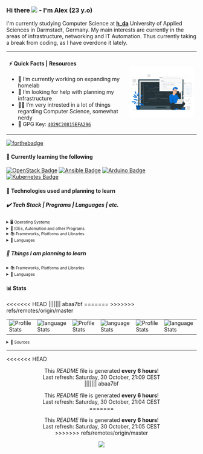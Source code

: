 ### Hi there <img src="https://media.giphy.com/media/hvRJCLFzcasrR4ia7z/giphy.gif" width="25px"> - I'm Alex (23 y.o)

I'm currently studying Computer Science at [**h_da**](https://h-da.de/) University of Applied Sciences in Darmstadt, Germany.
My main interests are currently in the areas of infrastructure, networking and IT Automation. Thus currently taking a break from
coding, as I have overdone it lately.

<table style="border-collapse: collapse">
  <tr>
    <td>
      <h4>⚡ Quick Facts | Resources</h4>
      <ul>
        <li>🔭 I’m currently working on expanding my homelab</li>
        <li>🤔 I’m looking for help with planning my infrastructure</li>
        <li>👨‍💻 I’m very intrested in a lot of things regarding Computer Science, somewhat nerdy</li>
        <li>🔑 GPG Key: <a href="https://github.com/blackphantom39.gpg"><code>4029C20815EFA296</code></a></li>
      </ul>
    </td>
    <td>
      <img alt="Coding Gif" src="resources/img/profile.gif"/>
    </td>
  </tr>
</table>

[![forthebadge](https://forthebadge.com/images/badges/powered-by-coffee.svg)](https://forthebadge.com)

#### 📝 Currently learning the following

[![OpenStack Badge](https://img.shields.io/badge/-Openstack-f01742.svg?style=for-the-badge&logo=openstack&logoColor=fff&link=https%3A%2F%2Fwww.openstack.org%2F)](https%3A%2F%2Fwww.openstack.org%2F)
[![Ansible Badge](https://img.shields.io/badge/-Ansible-1A1918.svg?style=for-the-badge&logo=ansible&logoColor=ff&link=https%3A%2F%2Fwww.ansible.com%2F)](https%3A%2F%2Fwww.ansible.com%2F)
[![Arduino Badge](https://img.shields.io/badge/-Arduino-00979D.svg?style=for-the-badge&logo=Arduino&logoColor=fff&link=https%3A%2F%2Fwww.arduino.cc%2F)](https%3A%2F%2Fwww.arduino.cc%2F)
[![Kubernetes Badge](https://img.shields.io/badge/-kubernetes-326ce5.svg?style=for-the-badge&logo=kubernetes&logoColor=fff&link=https%3A%2F%2Fkubernetes.io%2F)](https%3A%2F%2Fkubernetes.io%2F)

#### 📃 Technologies used and planning to learn

##### ✔️ Tech Stack | Programs | Languages | etc. 

<details>
<summary style="font-size: 0.75em; padding-bottom 1em">🖥️ Operating Systems</summary>

  - [![Arch%20Linux Badge](https://img.shields.io/badge/-Arch%20Linux%20%28for%20work%29-1793D1.svg?style=for-the-badge&logo=arch-linux&logoColor=fff&link=)](https://github.com/blackphantom39)
  - [![Cent%20OS Badge](https://img.shields.io/badge/-Cent%20OS%20%28for%20servers%29-002260.svg?style=for-the-badge&logo=centos&logoColor=fff&link=)](https://github.com/blackphantom39)
  - [![Windows Badge](https://img.shields.io/badge/-Windows%20%28for%20gaming%29-0078D6.svg?style=for-the-badge&logo=windows&logoColor=fff&link=)](https://github.com/blackphantom39)

</details>

<details>
<summary style="font-size: 0.75em">🧰 IDEs, Automation and other Programs</summary>

  - [![Gitlab%20CI Badge](https://img.shields.io/badge/-gitlab%20ci-181717.svg?style=for-the-badge&logo=gitlab&logoColor=fff&link=)](https://github.com/blackphantom39)
  - [![Visual%20Studio%20Code Badge](https://img.shields.io/badge/-Visual%20Studio%20Code-0078d7.svg?style=for-the-badge&logo=visual-studio-code&logoColor=fff&link=)](https://github.com/blackphantom39)
  - [![Affinity%20Photo Badge](https://img.shields.io/badge/-Affinity%20Photo-7E4DD2.svg?style=for-the-badge&logo=affinity-photo&logoColor=fff&link=)](https://github.com/blackphantom39)

</details>

<details>
<summary style="font-size: 0.75em">📚 Frameworks, Platforms and Libraries</summary>

  - [![Angular Badge](https://img.shields.io/badge/-Angular-DD0031.svg?style=for-the-badge&logo=angular&logoColor=fff&link=)](https://github.com/blackphantom39)
  - [![Laravel Badge](https://img.shields.io/badge/-Laravel-FF2D20.svg?style=for-the-badge&logo=laravel&logoColor=fff&link=)](https://github.com/blackphantom39)
  - [![NPM Badge](https://img.shields.io/badge/-NPM-000000.svg?style=for-the-badge&logo=npm&logoColor=fff&link=)](https://github.com/blackphantom39)
  - [![JWT Badge](https://img.shields.io/badge/-JWT-000000.svg?style=for-the-badge&logo=JSON%20web%20tokens&logoColor=fff&link=)](https://github.com/blackphantom39)

</details>

<details>
<summary style="font-size: 0.75em">💾 Languages</summary>

  - [![C%23 Badge](https://img.shields.io/badge/-C%23-239120.svg?style=for-the-badge&logo=c-sharp&logoColor=fff&link=)](https://github.com/blackphantom39)
  - [![C%2B%2B Badge](https://img.shields.io/badge/-C%2B%2B%20%28basics%29-00599C.svg?style=for-the-badge&logo=c%2B%2B&logoColor=fff&link=)](https://github.com/blackphantom39)
  - [![C Badge](https://img.shields.io/badge/-C%20%28basics%29-00599C.svg?style=for-the-badge&logo=c&logoColor=fff&link=)](https://github.com/blackphantom39)
  - [![Java Badge](https://img.shields.io/badge/-Java-ED8B00.svg?style=for-the-badge&logo=java&logoColor=fff&link=)](https://github.com/blackphantom39)
  - [![JavaScript Badge](https://img.shields.io/badge/-JavaScript-323330.svg?style=for-the-badge&logo=javascript&logoColor=F7DF1E&link=)](https://github.com/blackphantom39)
  - [![TypeScript Badge](https://img.shields.io/badge/-TypeScript-007ACC.svg?style=for-the-badge&logo=typescript&logoColor=fff&link=)](https://github.com/blackphantom39)
  - [![PHP Badge](https://img.shields.io/badge/-PHP-777BB4.svg?style=for-the-badge&logo=php&logoColor=fff&link=)](https://github.com/blackphantom39)
  - [![Python Badge](https://img.shields.io/badge/-Python%20%28basics%29-3670A0.svg?style=for-the-badge&logo=python&logoColor=ffdd54&link=)](https://github.com/blackphantom39)

</details>


##### 🤔 Things I am planning to learn

<details>
<summary style="font-size: 0.75em">📚 Frameworks, Platforms and Libraries</summary>

  - [![Bootstrap Badge](https://img.shields.io/badge/-Bootstrap-563D7C.svg?style=for-the-badge&logo=bootstrap&logoColor=fff&link=)](https://github.com/blackphantom39)
  - [![Django Badge](https://img.shields.io/badge/-Django-092E20.svg?style=for-the-badge&logo=django&logoColor=fff&link=)](https://github.com/blackphantom39)
  - [![Flutter Badge](https://img.shields.io/badge/-Flutter-02569B.svg?style=for-the-badge&logo=Flutter&logoColor=fff&link=)](https://github.com/blackphantom39)
  - [![React Badge](https://img.shields.io/badge/-React-20232a.svg?style=for-the-badge&logo=react&logoColor=fff&link=)](https://github.com/blackphantom39)
  - [![TensorFlow Badge](https://img.shields.io/badge/-TensorFlow-FF6F00.svg?style=for-the-badge&logo=TensorFlow&logoColor=fff&link=)](https://github.com/blackphantom39)

</details>

<details>
<summary style="font-size: 0.75em">💾 Languages</summary>

  - [![Swift Badge](https://img.shields.io/badge/-Swift-F54A2A.svg?style=for-the-badge&logo=swift&logoColor=fff&link=)](https://github.com/blackphantom39)
  - [![Go Badge](https://img.shields.io/badge/-Go-00ADD8.svg?style=for-the-badge&logo=go&logoColor=fff&link=)](https://github.com/blackphantom39)
  - [![Dart Badge](https://img.shields.io/badge/-Dart-0175C2.svg?style=for-the-badge&logo=dart&logoColor=fff&link=)](https://github.com/blackphantom39)

</details>

#### 📊 Stats

<table style="border-collapse: collapse">
  <tr>
<<<<<<< HEAD
    <td><img alt="Profile Stats" src="https://github-readme-stats.vercel.app/api?username=blackphantom39&show_icons=true&bg_color=270,373B44,4286f4&title_color=fff&text_color=fff"/></td>
    <td><img alt="language Stats" src="https://github-readme-stats.vercel.app/api/top-langs/?username=blackphantom39&layout=compact&bg_color=270,373B44,4286f4&title_color=fff&text_color=fff"/></td>
||||||| abaa7bf
    <td><img alt="Profile Stats" src="https://github-readme-stats.vercel.app/api?username=blackphantom39&show_icons=true?bg_color=270,373B44,4286f4"/></td>
    <td><img alt="language Stats" src="https://github-readme-stats.vercel.app/api/top-langs/?username=blackphantom39&layout=compact"/></td>
=======
    <td><img alt="Profile Stats" src="https://github-readme-stats.vercel.app/api?username=blackphantom39&show_icons=true?bg_color=270,373B44,4286f4&title_color=fff&text_color=fff"/></td>
    <td><img alt="language Stats" src="https://github-readme-stats.vercel.app/api/top-langs/?username=blackphantom39&layout=compact"/></td>
>>>>>>> refs/remotes/origin/master
  </tr>
</table>

<details>
<summary style="font-size: 0.75em">🔗 Sources</summary>
<ul>
  <li><a href="https://www.sithcomputers.com/wp-content/uploads/2021/02/11th-and-12th-cs-1.gif">Used GIF</a></li>
</ul>
</details>

------------
<<<<<<< HEAD
<p align="center">This <i>README</i> file is generated <b>every 6 hours</b>!</br>Last refresh: Saturday, 30 October, 21:09 CEST<br />
||||||| abaa7bf
<p align="center">This <i>README</i> file is generated <b>every 6 hours</b>!</br>Last refresh: Saturday, 30 October, 21:04 CEST<br />
=======
<p align="center">This <i>README</i> file is generated <b>every 6 hours</b>!</br>Last refresh: Saturday, 30 October, 21:05 CEST<br />
>>>>>>> refs/remotes/origin/master
<p align="center"><img src="https://github.com/blackphantom39/blackphantom39/workflows/Build%20README/badge.svg" /></p>
